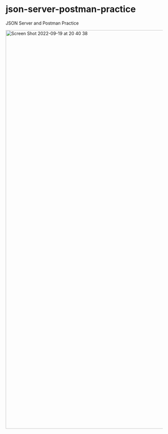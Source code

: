 # json-server-postman-practice

JSON Server and Postman Practice

<img width="1274" alt="Screen Shot 2022-09-19 at 20 40 38" src="https://user-images.githubusercontent.com/97748602/191030902-08deed28-01a3-40ff-9a2d-a05de6ac61b7.png">
